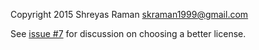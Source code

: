 Copyright 2015 Shreyas Raman <skraman1999@gmail.com>

See [issue #7](https://github.com/anubiann00b/ChatSE/issues/7) for discussion on choosing a better license.
